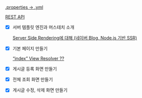 
[.properties → .yml](https://github.com/dheldh77/groupstudy_samsung_mechatronics_euv/blob/master/vue_spring_aws/2022_03_07/properties_to_yml.md)

[REST API](https://github.com/dheldh77/groupstudy_samsung_mechatronics_euv/blob/master/vue_spring_aws/2022_03_07/rest_api.md)

- [x]  서버 템플릿 엔진과 머스테치 소개
    
    [Server Side Rendering에 대해 (네이버 Blog, Node.js 기반 SSR)](https://d2.naver.com/helloworld/7804182)
    
- [x]  기본 페이지 만들기
    
    [“index” View Resolver ??](https://github.com/dheldh77/groupstudy_samsung_mechatronics_euv/blob/master/vue_spring_aws/2022_03_07/view_resolver.md)
    
- [x]  게시글 등록 화면 만들기
- [x]  전체 조회 화면 만들기
- [x]  게시글 수정, 삭제 화면 만들기
